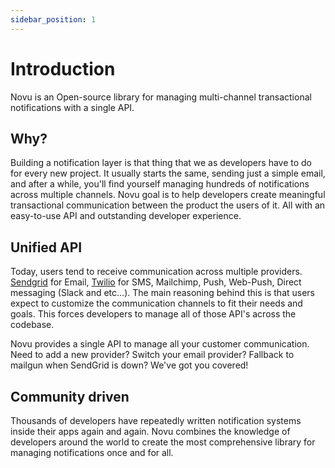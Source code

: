 ```yaml
---
sidebar_position: 1
---
```


# Introduction

Novu is an Open-source library for managing multi-channel transactional notifications with a single API.

## Why?

Building a notification layer is that thing that we as developers have to do for every new project. It usually starts the same, sending just a simple email, and after a while, you'll find yourself managing hundreds of notifications across multiple channels. Novu goal is to help developers create meaningful transactional communication between the product the users of it. All with an easy-to-use API and outstanding developer experience.

## Unified API

Today, users tend to receive communication across multiple providers. [Sendgrid](https://sendgrid.com/) for Email, [Twilio](https://www.twilio.com) for SMS, Mailchimp, Push, Web-Push, Direct messaging (Slack and etc...). The main reasoning behind this is that users expect to customize the communication channels to fit their needs and goals. This forces developers to manage all of those API's across the codebase.

Novu provides a single API to manage all your customer communication. Need to add a new provider? Switch your email provider? Fallback to mailgun when SendGrid is down? We've got you covered!

## Community driven

Thousands of developers have repeatedly written notification systems inside their apps again and again. Novu combines the knowledge of developers around the world to create the most comprehensive library for managing notifications once and for all.
